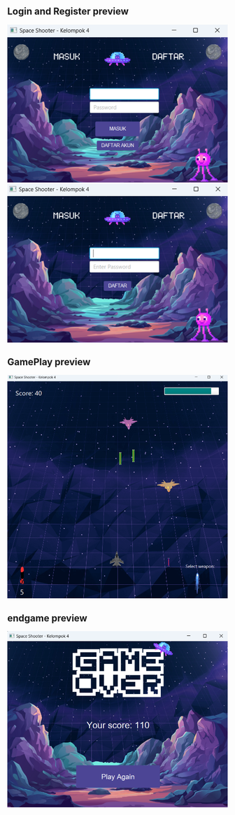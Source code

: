 ## Login and Register preview
![Login and register](LoginRegisterPreview.png)
![Login and register](register.png)

## GamePlay preview
![Login and register](gameplay.png)

## endgame preview
![Login and register](image.png)
